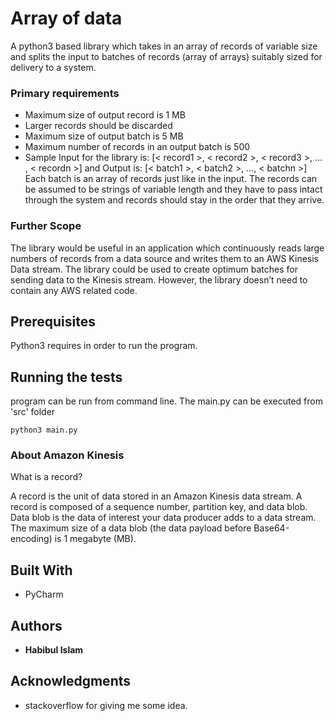 # Array of data

A python3 based library which takes in an array of records of variable size and splits the input to batches of records (array of arrays) suitably sized for delivery to a system.

### Primary requirements

* Maximum size of output record is 1 MB
* Larger records should be discarded
* Maximum size of output batch is 5 MB 
* Maximum number of records in an output batch is 500 
* Sample Input for the library is: [< record1 >, < record2 >, < record3 >, … , < recordn >] and Output is: [< batch1 >, < batch2 >, …, < batchn >] 
Each batch is an array of records just like in the input. The records can be assumed to be strings of variable length and they have to pass intact through the system and records should stay in the order that they arrive.

### Further Scope

The library would be useful in an application which continuously reads large numbers of records from a data source and writes them to an AWS Kinesis Data stream. The library could be used to create optimum batches for sending data to the Kinesis stream. However, the library doesn’t need to contain any AWS related code.


## Prerequisites

Python3 requires in order to run the program.

## Running the tests

program can be run from command line. The main.py can be executed from 'src' folder
```
python3 main.py
```

### About Amazon Kinesis

What is a record?

A record is the unit of data stored in an Amazon Kinesis data stream. A record is composed of a sequence number, partition key, and data blob. Data blob is the data of interest your data producer adds to a data stream. The maximum size of a data blob (the data payload before Base64-encoding) is 1 megabyte (MB).

## Built With

* PyCharm 

## Authors

* **Habibul Islam** 

## Acknowledgments

* stackoverflow for giving me some idea.

